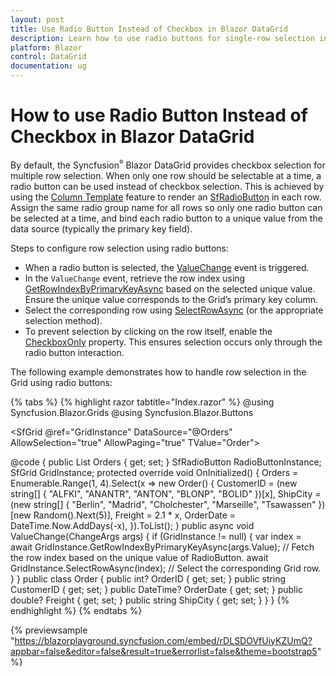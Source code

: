 ```yaml
---
layout: post
title: Use Radio Button Instead of Checkbox in Blazor DataGrid
description: Learn how to use radio buttons for single-row selection in Syncfusion Blazor DataGrid using templates and ValueChange event.
platform: Blazor
control: DataGrid
documentation: ug
---
```


# How to use Radio Button Instead of Checkbox in Blazor DataGrid

By default, the Syncfusion<sup style="font-size:70%">&reg;</sup> Blazor DataGrid provides checkbox selection for multiple row selection. When only one row should be selectable at a time, a radio button can be used instead of checkbox selection. This is achieved by using the [Column Template](https://blazor.syncfusion.com/documentation/datagrid/column-template) feature to render an [SfRadioButton](https://blazor.syncfusion.com/documentation/radio-button/getting-started-webapp) in each row. Assign the same radio group name for all rows so only one radio button can be selected at a time, and bind each radio button to a unique value from the data source (typically the primary key field).

Steps to configure row selection using radio buttons:

* When a radio button is selected, the [ValueChange](https://help.syncfusion.com/cr/blazor/Syncfusion.Blazor.Buttons.SfRadioButton-1.html#Syncfusion_Blazor_Buttons_SfRadioButton_1_ValueChange) event is triggered.
* In the `ValueChange` event, retrieve the row index using [GetRowIndexByPrimaryKeyAsync](https://help.syncfusion.com/cr/blazor/Syncfusion.Blazor.Grids.SfGrid-1.html#Syncfusion_Blazor_Grids_SfGrid_1_GetRowIndexByPrimaryKeyAsync_System_Object_) based on the selected unique value. Ensure the unique value corresponds to the Grid’s primary key column.
* Select the corresponding row using [SelectRowAsync](https://help.syncfusion.com/cr/blazor/Syncfusion.Blazor.Grids.SfGrid-1.html#Syncfusion_Blazor_Grids_SfGrid_1_SelectRowAsync_System_Double_) (or the appropriate selection method).
* To prevent selection by clicking on the row itself, enable the [CheckboxOnly](https://help.syncfusion.com/cr/blazor/Syncfusion.Blazor.Grids.GridSelectionSettings.html#Syncfusion_Blazor_Grids_GridSelectionSettings_CheckboxOnly) property. This ensures selection occurs only through the radio button interaction.

The following example demonstrates how to handle row selection in the Grid using radio buttons:

{% tabs %}
{% highlight razor tabtitle="Index.razor" %}
@using Syncfusion.Blazor.Grids
@using Syncfusion.Blazor.Buttons

<SfGrid @ref="GridInstance" DataSource="@Orders" AllowSelection="true" AllowPaging="true" TValue="Order">
    <GridSelectionSettings CheckboxOnly="true"></GridSelectionSettings>
    <GridColumns>
        <GridColumn>
            <Template>
                @{
                    var PrimaryVal = (context as Order);
                    <SfRadioButton @ref="RadioButtonInstance" Name="RadioBtn " Value="@PrimaryVal?.CustomerID" ValueChange="ValueChange" TChecked="string"></SfRadioButton>
                }
            </Template>
        </GridColumn>
        <GridColumn Field=@nameof(Order.CustomerID) HeaderText="Customer Name" IsPrimaryKey="true">
        </GridColumn>
        <GridColumn Field=@nameof(Order.ShipCity) HeaderText="Ship City" Width="110"></GridColumn>
        <GridColumn Field=@nameof(Order.Freight) HeaderText="Freight" Format="C2"></GridColumn>
        <GridColumn Field=@nameof(Order.OrderDate) HeaderText="Order Date" Format="d" Width="110" Type="Syncfusion.Blazor.Grids.ColumnType.Date"></GridColumn>
    </GridColumns>
</SfGrid>

@code {
    public List<Order> Orders { get; set; }
    SfRadioButton<string> RadioButtonInstance;
    SfGrid<Order> GridInstance;
    protected override void OnInitialized()
    {
        Orders = Enumerable.Range(1, 4).Select(x => new Order()
        {
            CustomerID = (new string[] { "ALFKI", "ANANTR", "ANTON", "BLONP", "BOLID" })[x],
            ShipCity = (new string[] { "Berlin", "Madrid", "Cholchester", "Marseille", "Tsawassen" })[new Random().Next(5)],
            Freight = 2.1 * x,
            OrderDate = DateTime.Now.AddDays(-x),
        }).ToList();
    }
    public async void ValueChange(ChangeArgs<string> args)
    {
        if (GridInstance != null)
        {
            var index = await GridInstance.GetRowIndexByPrimaryKeyAsync(args.Value); // Fetch the row index based on the unique value of RadioButton.
            await GridInstance.SelectRowAsync(index); // Select the corresponding Grid row.
        }
    }
    public class Order
    {
        public int? OrderID { get; set; }
        public string CustomerID { get; set; }
        public DateTime? OrderDate { get; set; }
        public double? Freight { get; set; }
        public string ShipCity { get; set; }
    }
}
{% endhighlight %}
{% endtabs %}

{% previewsample "https://blazorplayground.syncfusion.com/embed/rDLSDOVfUiyKZUmQ?appbar=false&editor=false&result=true&errorlist=false&theme=bootstrap5" %}


